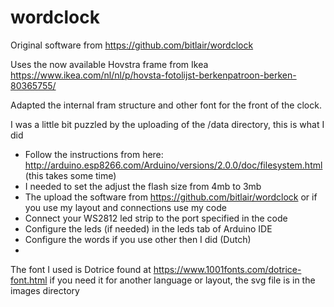 # wordclock

Original software from https://github.com/bitlair/wordclock

Uses the now available Hovstra frame from Ikea https://www.ikea.com/nl/nl/p/hovsta-fotolijst-berkenpatroon-berken-80365755/

Adapted the internal fram structure and other font for the front of the clock.

I was a little bit puzzled by the uploading of the /data directory, this is what I did

- Follow the instructions from here: http://arduino.esp8266.com/Arduino/versions/2.0.0/doc/filesystem.html (this takes some time)
- I needed to set the adjust the flash size from 4mb to 3mb
- The upload the software from https://github.com/bitlair/wordclock or if you use my layout and connections use my code
- Connect your WS2812 led strip to the port specified in the code
- Configure the leds (if needed) in the leds tab of Arduino IDE
- Configure the words if you use other then I did (Dutch)
- 


The font I used is Dotrice found at https://www.1001fonts.com/dotrice-font.html if you need it for another language or layout, the svg file is in the images directory

